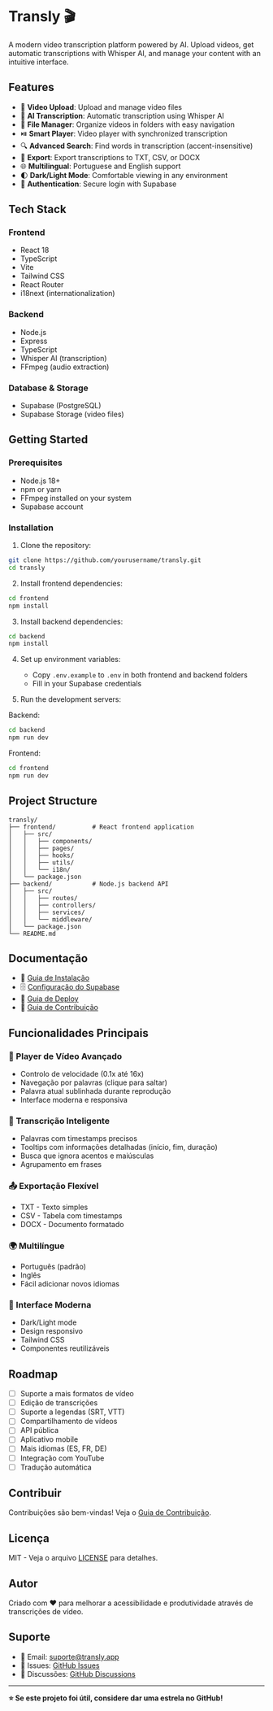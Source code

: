 # Transly 🎬

A modern video transcription platform powered by AI. Upload videos, get automatic transcriptions with Whisper AI, and manage your content with an intuitive interface.

## Features

- 🎥 **Video Upload**: Upload and manage video files
- 🤖 **AI Transcription**: Automatic transcription using Whisper AI
- 📁 **File Manager**: Organize videos in folders with easy navigation
- ⏯️ **Smart Player**: Video player with synchronized transcription
- 🔍 **Advanced Search**: Find words in transcription (accent-insensitive)
- 📝 **Export**: Export transcriptions to TXT, CSV, or DOCX
- 🌐 **Multilingual**: Portuguese and English support
- 🌓 **Dark/Light Mode**: Comfortable viewing in any environment
- 🔐 **Authentication**: Secure login with Supabase

## Tech Stack

### Frontend

- React 18
- TypeScript
- Vite
- Tailwind CSS
- React Router
- i18next (internationalization)

### Backend

- Node.js
- Express
- TypeScript
- Whisper AI (transcription)
- FFmpeg (audio extraction)

### Database & Storage

- Supabase (PostgreSQL)
- Supabase Storage (video files)

## Getting Started

### Prerequisites

- Node.js 18+
- npm or yarn
- FFmpeg installed on your system
- Supabase account

### Installation

1. Clone the repository:

```bash
git clone https://github.com/yourusername/transly.git
cd transly
```

2. Install frontend dependencies:

```bash
cd frontend
npm install
```

3. Install backend dependencies:

```bash
cd backend
npm install
```

4. Set up environment variables:

   - Copy `.env.example` to `.env` in both frontend and backend folders
   - Fill in your Supabase credentials

5. Run the development servers:

Backend:

```bash
cd backend
npm run dev
```

Frontend:

```bash
cd frontend
npm run dev
```

## Project Structure

```
transly/
├── frontend/          # React frontend application
│   ├── src/
│   │   ├── components/
│   │   ├── pages/
│   │   ├── hooks/
│   │   ├── utils/
│   │   └── i18n/
│   └── package.json
├── backend/           # Node.js backend API
│   ├── src/
│   │   ├── routes/
│   │   ├── controllers/
│   │   ├── services/
│   │   └── middleware/
│   └── package.json
└── README.md
```

## Documentação

- 📖 [Guia de Instalação](./INSTALLATION.md)
- 🗄️ [Configuração do Supabase](./SUPABASE_SETUP.md)
- 🚀 [Guia de Deploy](./DEPLOYMENT.md)
- 🤝 [Guia de Contribuição](./CONTRIBUTING.md)

## Funcionalidades Principais

### 🎥 Player de Vídeo Avançado
- Controlo de velocidade (0.1x até 16x)
- Navegação por palavras (clique para saltar)
- Palavra atual sublinhada durante reprodução
- Interface moderna e responsiva

### 📝 Transcrição Inteligente
- Palavras com timestamps precisos
- Tooltips com informações detalhadas (início, fim, duração)
- Busca que ignora acentos e maiúsculas
- Agrupamento em frases

### 📤 Exportação Flexível
- TXT - Texto simples
- CSV - Tabela com timestamps
- DOCX - Documento formatado

### 🌍 Multilíngue
- Português (padrão)
- Inglês
- Fácil adicionar novos idiomas

### 🎨 Interface Moderna
- Dark/Light mode
- Design responsivo
- Tailwind CSS
- Componentes reutilizáveis

## Roadmap

- [ ] Suporte a mais formatos de vídeo
- [ ] Edição de transcrições
- [ ] Suporte a legendas (SRT, VTT)
- [ ] Compartilhamento de vídeos
- [ ] API pública
- [ ] Aplicativo mobile
- [ ] Mais idiomas (ES, FR, DE)
- [ ] Integração com YouTube
- [ ] Tradução automática

## Contribuir

Contribuições são bem-vindas! Veja o [Guia de Contribuição](./CONTRIBUTING.md).

## Licença

MIT - Veja o arquivo [LICENSE](./LICENSE) para detalhes.

## Autor

Criado com ❤️ para melhorar a acessibilidade e produtividade através de transcrições de vídeo.

## Suporte

- 📧 Email: suporte@transly.app
- 🐛 Issues: [GitHub Issues](https://github.com/yourusername/transly/issues)
- 💬 Discussões: [GitHub Discussions](https://github.com/yourusername/transly/discussions)

---

**⭐ Se este projeto foi útil, considere dar uma estrela no GitHub!**
